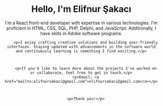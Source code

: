 <!DOCTYPE html>
<!DOCTYPE html>
<html lang="en">
<head>
  <meta charset="UTF-8">
  <meta name="viewport" content="width=device-width, initial-scale=1.0">
  
</head>
<body>
   <!DOCTYPE html>
<html lang="en">

<head>
    <meta charset="UTF-8">
    <meta name="viewport" content="width=device-width, initial-scale=1.0">
    <title>Elifnur Şakacı - React Front-End Developer</title>
</head>

<body>
    <header>
        <h1>Hello, I'm Elifnur Şakacı</h1>
        <p>I'm a React front-end developer with expertise in various technologies. I'm proficient in HTML, CSS, SQL, PHP, Delphi, and JavaScript. Additionally, I have skills in Adobe software programs.</p>
    

 
        <p>I enjoy crafting creative solutions and building user-friendly interfaces. Staying updated with advancements in the software world and continuously learning is something I find exciting.</p>
   

    
        <p>If you'd like to learn more about the projects I've worked on or collaborate, feel free to get in touch.</p>
        <p>Email: <a href="mailto:elifnursakaci@gmail.com">elifnursakaci@gmail.com</a></p>
    

    
        <p>Thank you!</p>
   </header>
</body>

</html>

   
</body>
</html>

